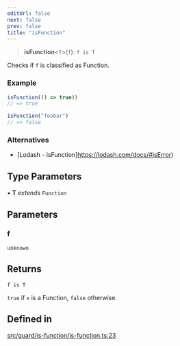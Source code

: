 ```yaml
---
editUrl: false
next: false
prev: false
title: "isFunction"
---
```


> **isFunction**\<`T`\>(`f`): `f is T`

Checks if `f` is classified as Function.

### Example
```ts
isFunction(() => true))
// => true

isFunction("foobar")
// => false
```

### Alternatives
- [Lodash - isFunction]https://lodash.com/docs/#isError)

## Type Parameters

• **T** *extends* `Function`

## Parameters

### f

`unknown`

## Returns

`f is T`

`true` if `x` is a Function, `false` otherwise.

## Defined in

[src/guard/is-function/is-function.ts:23](https://github.com/skyleague/axioms/blob/75fb1c5c977f1940e84e5cdcef2be336d1fd81da/src/guard/is-function/is-function.ts#L23)
